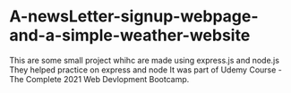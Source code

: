 # A-newsLetter-signup-webpage-and-a-simple-weather-website
This are some small project whihc are made using express.js and node.js They helped practice on express and node It was part of Udemy Course  - The Complete 2021 Web Devlopment Bootcamp.
